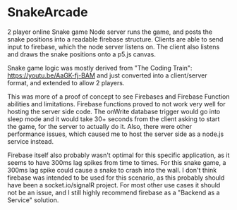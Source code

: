 # SnakeArcade
2 player online Snake game 
Node server runs the game, and posts the snake positions into a readable firebase structure.
Clients are able to send input to firebase, which the node server listens on. The client also listens and draws the snake positions onto a p5.js canvas.

Snake game logic was mostly derived from "The Coding Train": https://youtu.be/AaGK-fj-BAM
and just converted into a client/server format, and extended to allow 2 players.

This was more of a proof of concept to see Firebases and Firebase Function abilities and limitations.
Firebase functions proved to not work very well for hosting the server side code. The onWrite database trigger would go into sleep mode and it would take 30+ seconds from the client asking to start the game, for the server to actually do it. Also, there were other performance issues, which caused me to host the server side as a node.js service instead.

Firebase itself also probably wasn't optimal for this specific application, as it seems to have 300ms lag spikes from time to times. For this snake game, a 300ms lag spike could cause a snake to crash into the wall. I don't think firebase was intended to be used for this scenario, as this probably should have been a socket.io/signalR project. For most other use cases it should not be an issue, and I still highly recommend firebase as a "Backend as a Service" solution.

